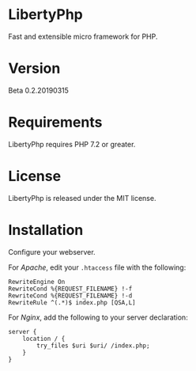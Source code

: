 # LibertyPhp
Fast and extensible micro framework for PHP.

# Version
Beta 0.2.20190315

# Requirements
LibertyPhp requires PHP 7.2 or greater.

# License
LibertyPhp is released under the MIT license.

# Installation

Configure your webserver.

For *Apache*, edit your `.htaccess` file with the following:

```
RewriteEngine On
RewriteCond %{REQUEST_FILENAME} !-f
RewriteCond %{REQUEST_FILENAME} !-d
RewriteRule ^(.*)$ index.php [QSA,L]
```

For *Nginx*, add the following to your server declaration:

```
server {
    location / {
        try_files $uri $uri/ /index.php;
    }
}
```
